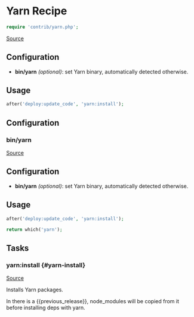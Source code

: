 <!-- DO NOT EDIT THIS FILE! -->
<!-- Instead edit contrib/yarn.php -->
<!-- Then run bin/docgen -->

# Yarn Recipe

```php
require 'contrib/yarn.php';
```

[Source](/contrib/yarn.php)



## Configuration
- **bin/yarn** *(optional)*: set Yarn binary, automatically detected otherwise.
## Usage
```php
after('deploy:update_code', 'yarn:install');
```


## Configuration
### bin/yarn
[Source](https://github.com/deployphp/deployer/blob/master/contrib/yarn.php#L16)

## Configuration
- **bin/yarn** *(optional)*: set Yarn binary, automatically detected otherwise.
## Usage
```php
after('deploy:update_code', 'yarn:install');
```

```php title="Default value"
return which('yarn');
```



## Tasks

### yarn:install {#yarn-install}
[Source](https://github.com/deployphp/deployer/blob/master/contrib/yarn.php#L22)

Installs Yarn packages.

In there is a {{previous_release}}, node_modules will be copied from it before installing deps with yarn.



